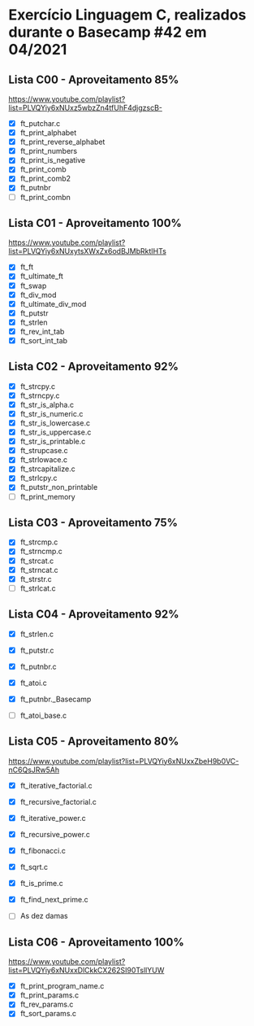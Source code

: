 # Exercício Linguagem C, realizados durante o Basecamp #42 em 04/2021

## Lista C00 - Aproveitamento 85%
https://www.youtube.com/playlist?list=PLVQYiy6xNUxz5wbzZn4tfUhF4djgzscB-

- [x] ft_putchar.c
- [x] ft_print_alphabet
- [x] ft_print_reverse_alphabet
- [x] ft_print_numbers
- [x] ft_print_is_negative
- [x] ft_print_comb
- [x] ft_print_comb2
- [x] ft_putnbr
- [ ] ft_print_combn

## Lista C01 - Aproveitamento 100%
https://www.youtube.com/playlist?list=PLVQYiy6xNUxytsXWxZx6odBJMbRktIHTs

- [x] ft_ft
- [x] ft_ultimate_ft
- [x] ft_swap
- [x] ft_div_mod
- [x] ft_ultimate_div_mod
- [x] ft_putstr
- [x] ft_strlen
- [x] ft_rev_int_tab
- [x] ft_sort_int_tab

## Lista C02 - Aproveitamento 92%

- [x] ft_strcpy.c
- [x] ft_strncpy.c
- [x] ft_str_is_alpha.c
- [x] ft_str_is_numeric.c
- [x] ft_str_is_lowercase.c
- [x] ft_str_is_uppercase.c
- [x] ft_str_is_printable.c
- [x] ft_strupcase.c
- [x] ft_strlowace.c
- [x] ft_strcapitalize.c
- [x] ft_strlcpy.c
- [x] ft_putstr_non_printable
- [ ] ft_print_memory

## Lista C03 - Aproveitamento 75%

- [x] ft_strcmp.c
- [x] ft_strncmp.c
- [x] ft_strcat.c
- [x] ft_strncat.c
- [x] ft_strstr.c
- [ ] ft_strlcat.c

## Lista C04 - Aproveitamento 92%

- [x] ft_strlen.c
- [x] ft_putstr.c
- [x] ft_putnbr.c
- [x] ft_atoi.c
- [x] ft_putnbr._Basecamp
- [ ] ft_atoi_base.c


## Lista C05 - Aproveitamento 80%
https://www.youtube.com/playlist?list=PLVQYiy6xNUxxZbeH9b0VC-nC6QsJRw5Ah

- [x] ft_iterative_factorial.c
- [x] ft_recursive_factorial.c
- [x] ft_iterative_power.c
- [x] ft_recursive_power.c
- [x] ft_fibonacci.c
- [x] ft_sqrt.c
- [x] ft_is_prime.c
- [x] ft_find_next_prime.c
- [ ] As dez damas


## Lista C06 - Aproveitamento 100%
https://www.youtube.com/playlist?list=PLVQYiy6xNUxxDlCkkCX262SI90TsllYUW

- [x] ft_print_program_name.c
- [x] ft_print_params.c
- [x] ft_rev_params.c
- [x] ft_sort_params.c
